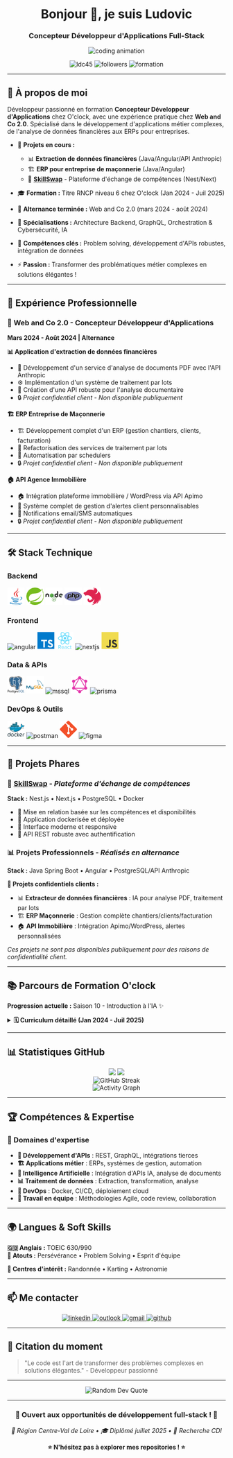 <h1 align="center">Bonjour 👋, je suis Ludovic</h1>
<h3 align="center">Concepteur Développeur d'Applications Full-Stack</h3>

<p align="center">
  <img src="https://user-images.githubusercontent.com/98770184/204093704-c817f688-a1e6-4a0a-abc2-47ebe6aeb801.gif" alt="coding animation" width="200"/>
</p>

<p align="center">
  <img src="https://komarev.com/ghpvc/?username=ldc45&label=Vues%20du%20profil&color=0e75b6&style=flat" alt="ldc45" />
  <img src="https://img.shields.io/github/followers/ldc45?label=Followers&style=social" alt="followers" />
  <img src="https://img.shields.io/badge/Formation-O'clock-green?style=flat" alt="formation" />
</p>

---

## 🚀 À propos de moi

Développeur passionné en formation **Concepteur Développeur d'Applications** chez O'clock, avec une expérience pratique chez **Web and Co 2.0**. Spécialisé dans le développement d'applications métier complexes, de l'analyse de données financières aux ERPs pour entreprises.

- 🔭 **Projets en cours :** 
  - 📊 **Extraction de données financières** (Java/Angular/API Anthropic)
  - 🏗️ **ERP pour entreprise de maçonnerie** (Java/Angular)
  - 🌟 **[SkillSwap](https://skillswap.koyeb.app/)** - Plateforme d'échange de compétences (Nest/Next)

- 🎓 **Formation :** Titre RNCP niveau 6 chez O'clock (Jan 2024 - Juil 2025)
- 💼 **Alternance terminée :** Web and Co 2.0 (mars 2024 - août 2024)
- 🌱 **Spécialisations :** Architecture Backend, GraphQL, Orchestration & Cybersécurité, IA
- 🎯 **Compétences clés :** Problem solving, développement d'APIs robustes, intégration de données
- ⚡ **Passion :** Transformer des problématiques métier complexes en solutions élégantes !

---

## 🏢 Expérience Professionnelle

### 💼 **Web and Co 2.0** - Concepteur Développeur d'Applications
**Mars 2024 - Août 2024 | Alternance**

**📊 Application d'extraction de données financières**
- 🤖 Développement d'un service d'analyse de documents PDF avec l'API Anthropic
- ⚙️ Implémentation d'un système de traitement par lots
- 🔄 Création d'une API robuste pour l'analyse documentaire
- 🔒 *Projet confidentiel client - Non disponible publiquement*

**🏗️ ERP Entreprise de Maçonnerie**
- 🏗️ Développement complet d'un ERP (gestion chantiers, clients, facturation)
- 🔄 Refactorisation des services de traitement par lots
- 📅 Automatisation par schedulers
- 🔒 *Projet confidentiel client - Non disponible publiquement*

**🏠 API Agence Immobilière**
- 🏠 Intégration plateforme immobilière / WordPress via API Apimo
- 🔔 Système complet de gestion d'alertes client personnalisables
- 📧 Notifications email/SMS automatiques
- 🔒 *Projet confidentiel client - Non disponible publiquement*

---

## 🛠️ Stack Technique

### Backend
<p align="left">
  <img src="https://raw.githubusercontent.com/devicons/devicon/master/icons/java/java-original.svg" alt="java" width="40" height="40"/>
  <img src="https://raw.githubusercontent.com/devicons/devicon/master/icons/spring/spring-original.svg" alt="spring" width="40" height="40"/>
  <img src="https://raw.githubusercontent.com/devicons/devicon/master/icons/nodejs/nodejs-original-wordmark.svg" alt="nodejs" width="40" height="40"/>
  <img src="https://raw.githubusercontent.com/devicons/devicon/master/icons/php/php-original.svg" alt="php" width="40" height="40"/>
  <img src="https://raw.githubusercontent.com/devicons/devicon/master/icons/nestjs/nestjs-original.svg" alt="nestjs" width="40" height="40"/>
</p>

### Frontend
<p align="left">
  <img src="https://angular.io/assets/images/logos/angular/angular.svg" alt="angular" width="40" height="40"/>
  <img src="https://raw.githubusercontent.com/devicons/devicon/master/icons/typescript/typescript-original.svg" alt="typescript" width="40" height="40"/>
  <img src="https://raw.githubusercontent.com/devicons/devicon/master/icons/react/react-original-wordmark.svg" alt="react" width="40" height="40"/>
  <img src="https://cdn.jsdelivr.net/gh/devicons/devicon/icons/nextjs/nextjs-original.svg" alt="nextjs" width="40" height="40"/>
  <img src="https://raw.githubusercontent.com/devicons/devicon/master/icons/javascript/javascript-original.svg" alt="javascript" width="40" height="40"/>
</p>

### Data & APIs
<p align="left">
  <img src="https://raw.githubusercontent.com/devicons/devicon/master/icons/postgresql/postgresql-original-wordmark.svg" alt="postgresql" width="40" height="40"/>
  <img src="https://raw.githubusercontent.com/devicons/devicon/master/icons/mysql/mysql-original-wordmark.svg" alt="mysql" width="40" height="40"/>
  <img src="https://www.svgrepo.com/show/303229/microsoft-sql-server-logo.svg" alt="mssql" width="40" height="40"/>
  <img src="https://raw.githubusercontent.com/devicons/devicon/master/icons/graphql/graphql-plain.svg" alt="graphql" width="40" height="40"/>
  <img src="https://cdn.jsdelivr.net/gh/devicons/devicon/icons/prisma/prisma-original.svg" alt="prisma" width="40" height="40"/>
</p>

### DevOps & Outils
<p align="left">
  <img src="https://raw.githubusercontent.com/devicons/devicon/master/icons/docker/docker-original-wordmark.svg" alt="docker" width="40" height="40"/>
  <img src="https://www.vectorlogo.zone/logos/getpostman/getpostman-icon.svg" alt="postman" width="40" height="40"/>
  <img src="https://raw.githubusercontent.com/devicons/devicon/master/icons/git/git-original.svg" alt="git" width="40" height="40"/>
  <img src="https://www.vectorlogo.zone/logos/figma/figma-icon.svg" alt="figma" width="40" height="40"/>
</p>

---

## 🎯 Projets Phares

### 🌟 [SkillSwap](https://skillswap.koyeb.app/) - *Plateforme d'échange de compétences*
**Stack :** Nest.js • Next.js • PostgreSQL • Docker
- 🤝 Mise en relation basée sur les compétences et disponibilités
- 🐳 Application dockerisée et déployée
- 🎨 Interface moderne et responsive
- 🔄 API REST robuste avec authentification

### 📊 **Projets Professionnels** - *Réalisés en alternance*
**Stack :** Java Spring Boot • Angular • PostgreSQL/API Anthropic

**🔐 Projets confidentiels clients :**
- 📊 **Extracteur de données financières** : IA pour analyse PDF, traitement par lots
- 🏗️ **ERP Maçonnerie** : Gestion complète chantiers/clients/facturation
- 🏠 **API Immobilière** : Intégration Apimo/WordPress, alertes personnalisées

*Ces projets ne sont pas disponibles publiquement pour des raisons de confidentialité client.*

---

## 📚 Parcours de Formation O'clock

**Progression actuelle :** Saison 10 - Introduction à l'IA ✨

<details>
<summary><strong>🗓️ Curriculum détaillé (Jan 2024 - Juil 2025)</strong></summary>

**✅ Modules Complétés :**
- 🏗️ **S1 :** Modélisation & POO
- 🎨 **S2 :** Environnement de développement & Frontend
- 🚀 **S3 :** CI/CD & Architecture Frontend
- 🧪 **S4 :** BDD & TDD
- ⚙️ **S5 :** Développement Backend
- 🏛️ **S6 :** Architecture Backend
- 📱 **S7 :** GraphQL & Mobile
- 🔒 **S8 :** Orchestration & Cybersécurité
- ⚡ **S9 :** Optimisations & Performances

**🔄 En cours :**
- 🤖 **S10 :** Introduction à l'IA
- 📝 **Projet final :** Développement complet en équipe
- 🎓 **ATP :** Accompagnement vers l'emploi

</details>

---

## 📊 Statistiques GitHub

<div align="center">
  <img height="180em" src="https://github-readme-stats.vercel.app/api?username=ldc45&show_icons=true&theme=tokyonight&include_all_commits=true&count_private=true"/>
  <img height="180em" src="https://github-readme-stats.vercel.app/api/top-langs/?username=ldc45&layout=compact&langs_count=8&theme=tokyonight"/>
</div>

<div align="center">
  <img src="https://github-readme-streak-stats.herokuapp.com/?user=ldc45&theme=tokyonight" alt="GitHub Streak"/>
</div>

<div align="center">
  <img src="https://github-readme-activity-graph.vercel.app/graph?username=ldc45&theme=tokyo-night" alt="Activity Graph"/>
</div>

---

## 🏆 Compétences & Expertise

### 🎯 Domaines d'expertise
- **🔧 Développement d'APIs** : REST, GraphQL, intégrations tierces
- **🏗️ Applications métier** : ERPs, systèmes de gestion, automation
- **🤖 Intelligence Artificielle** : Intégration d'APIs IA, analyse de documents
- **📊 Traitement de données** : Extraction, transformation, analyse
- **🐳 DevOps** : Docker, CI/CD, déploiement cloud
- **👥 Travail en équipe** : Méthodologies Agile, code review, collaboration

---

## 🌍 Langues & Soft Skills

**🇬🇧 Anglais :** TOEIC 630/990  
**🧩 Atouts :** Persévérance • Problem Solving • Esprit d'équipe

**🎯 Centres d'intérêt :** Randonnée • Karting • Astronomie

---

## 📫 Me contacter

<div align="center">
  <a href="https://www.linkedin.com/in/ludovic-a-b5896b230/" target="_blank">
    <img src="https://img.shields.io/static/v1?message=LinkedIn&logo=linkedin&label=&color=0077B5&logoColor=white&labelColor=&style=for-the-badge" height="35" alt="linkedin"/>
  </a>
  <a href="mailto:ldc45@outlook.fr" target="_blank">
    <img src="https://img.shields.io/static/v1?message=Outlook&logo=microsoft-outlook&label=&color=0078D4&logoColor=white&labelColor=&style=for-the-badge" height="35" alt="outlook"/>
  </a>
  <a href="mailto:ldccoding@gmail.com" target="_blank">
    <img src="https://img.shields.io/static/v1?message=Gmail&logo=gmail&label=&color=D14836&logoColor=white&labelColor=&style=for-the-badge" height="35" alt="gmail"/>
  </a>
  <a href="https://github.com/ldc45" target="_blank">
    <img src="https://img.shields.io/static/v1?message=GitHub&logo=github&label=&color=171515&logoColor=white&labelColor=&style=for-the-badge" height="35" alt="github"/>
  </a>
</div>

---

## 💭 Citation du moment

> "Le code est l'art de transformer des problèmes complexes en solutions élégantes." - Développeur passionné

---

<div align="center">
  <img src="https://quotes-github-readme.vercel.app/api?type=horizontal&theme=tokyonight" alt="Random Dev Quote"/>
</div>

---

<div align="center">
  <h3>🚀 Ouvert aux opportunités de développement full-stack ! 🚀</h3>
  <p><em>📍 Région Centre-Val de Loire • 🎓 Diplômé juillet 2025 • 💼 Recherche CDI</em></p>
  <p><strong>⭐ N'hésitez pas à explorer mes repositories ! ⭐</strong></p>
</div>
